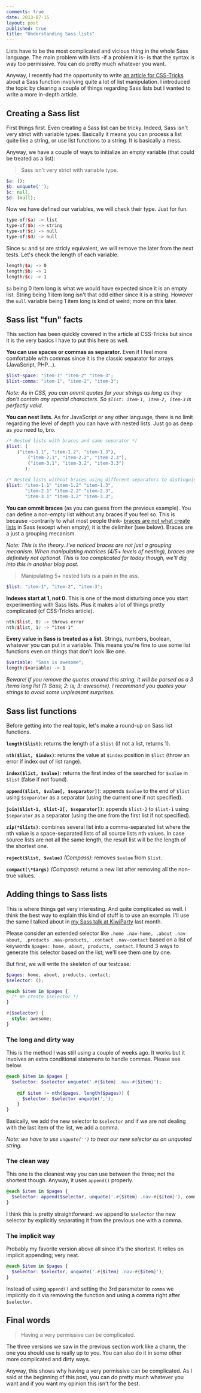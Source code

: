 ```yaml
---
comments: true
date: 2013-07-15
layout: post
published: true
title: "Understanding Sass lists"
---
```


Lists have to be the most complicated and vicious thing in the whole Sass language. The main problem with lists -if a problem it is- is that the syntax is way too permissive. You can do pretty much whatever you want.

Anyway, I recently had the opportunity to write [an article for CSS-Tricks](http://css-tricks.com/striped-background-gradients/) about a Sass function involving quite a lot of list manipulation. I introduced the topic by clearing a couple of things regarding Sass lists but I wanted to write a more in-depth article.

## Creating a Sass list

First things first. Even creating a Sass list can be tricky. Indeed, Sass isn't very strict with variable types. Basically it means you can process a list quite like a string, or use list functions to a string. It is basically a mess.

Anyway, we have a couple of ways to initialize an empty variable (that could be treated as a list):

<blockquote class="pull-quote--right">Sass isn't very strict with variable type.</blockquote>

```scss
$a: ();
$b: unquote('');
$c: null;
$d: (null);
```

Now we have defined our variables, we will check their type. Just for fun.

```scss
type-of($a) -> list
type-of($b) -> string
type-of($c) -> null
type-of($d) -> null
```

Since `$c` and `$d` are stricly equivalent, we will remove the later from the next tests. Let's check the length of each variable.

```scss
length($a) -> 0
length($b) -> 1
length($c) -> 1
```

`$a` being 0 item long is what we would have expected since it is an empty list. String being 1 item long isn't that odd either since it is a string. However the `null` variable being 1 item long is kind of weird; more on this later.

## Sass list "fun" facts

This section has been quickly covered in the article at CSS-Tricks but since it is the very basics I have to put this here as well.

**You can use spaces or commas as separator.** Even if I feel more comfortable with commas since it is the classic separator for arrays (JavaScript, PHP...).

```scss
$list-space: "item-1" "item-2" "item-3";
$list-comma: "item-1", "item-2", "item-3";
```

*Note: As in CSS, you can ommit quotes for your strings as long as they don't contain any special characters. So `$list: item-1, item-2, item-3` is perfectly valid.*

**You can nest lists.** As for JavaScript or any other language, there is no limit regarding the level of depth you can have with nested lists. Just go as deep as you need to, bro. 

```scss
/* Nested lists with braces and same separator */
$list: ( 
    ("item-1.1", "item-1.2", "item-1.3"), 
        ("item-2.1", "item-2.2", "item-2.3"),
        ("item-3.1", "item-3.2", "item-3.3")
       );
       
/* Nested lists without braces using different separators to distinguish levels */
$list: "item-1.1" "item-1.2" "item-1.3", 
       "item-2.1" "item-2.2" "item-2.3",
       "item-3.1" "item-3.2" "item-3.3";
```


**You can ommit braces** (as you can guess from the previous example). You can define a non-empty list without any braces if you feel so. This is because -contrarily to what most people think- [braces are not what create lists](https://github.com/nex3/sass/issues/837#issuecomment-20429965) in Sass (except when empty); it is the delimiter (see below). Braces are a just a grouping mecanism.

*Note: This is the theory. I've noticed braces are not just a grouping mecanism. When manipulating matrices (4/5+ levels of nesting), braces are definitely not optional. This is too complicated for today though, we'll dig into this in another blog post.*

<blockquote class="pull-quote--right">Manipulating 5+ nested lists is a pain in the ass.</blockquote>

```scss
$list: "item-1", "item-2", "item-3";
```

**Indexes start at 1, not 0.** This is one of the most disturbing once you start experimenting with Sass lists. Plus it makes a lot of things pretty complicated (cf CSS-Tricks article).

```scss
nth($list, 0) -> throws error
nth($list, 1) -> "item-1"
```

**Every value in Sass is treated as a list.** Strings, numbers, boolean, whatever you can put in a variable. This means you're fine to use some list functions even on things that don't look like one.

```scss
$variable: "Sass is awesome";
length($variable) -> 1
```

*Beware! If you remove the quotes around this string, it will be parsed as a 3 items long list (1: Sass; 2: is; 3: awesome). I recommand you quotes your strings to avoid some unpleasant surprises.*

## Sass list functions

Before getting into the real topic, let's make a round-up on Sass list functions.

**`length($list)`**: returns the length of a `$list` (if not a list, returns 1).

**`nth($list, $index)`**: returns the value at `$index` position in `$list` (throw an error if index out of list range).

**`index($list, $value)`**: returns the first index of the searched for `$value` in `$list` (false if not found).

**`append($list, $value[, $separator])`**: appends `$value` to the end of `$list` using `$separator` as a separator (using the current one if not specified).

**`join($list-1, $list-2[, $separator])`**: appends `$list-2` to `$list-1` using `$separator` as a separator (using the one from the first list if not specified). 

**`zip(*$lists)`**: combines several list into a comma-separated list where the nth value is a space-separated lists of all source lists nth values. In case source lists are not all the same length, the result list will be the length of the shortest one.

**`reject($list, $value)`** *(Compass)*: removes `$value` from `$list`.

**`compact(\*$args)`** *(Compass)*: returns a new list after removing all the non-true values.

## Adding things to Sass lists

This is where things get very interesting. And quite complicated as well. I think the best way to explain this kind of stuff is to use an example. I'll use the same I talked about in [my Sass talk at KiwiParty](http://hugogiraudel.com/2013/07/01/feedbacks-kiwiparty/) last month.

Please consider an extended selector like `.home .nav-home, .about .nav-about, .products .nav-products, .contact .nav-contact` based on a list of keywords `$pages: home, about, products, contact`. I found 3 ways to generate this selector based on the list; we'll see them one by one.

But first, we will write the skeleton of our testcase:

```scss
$pages: home, about, products, contact;
$selector: ();

@each $item in $pages {
  /* We create $selector */
}

#{$selector} {
  style: awesome;
}
```

### The long and dirty way

This is the method I was still using a couple of weeks ago. It works but it involves an extra conditional statemens to handle commas. Please see below.

```scss
@each $item in $pages {
  $selector: $selector unquote('.#{$item} .nav-#{$item}');
    
    @if $item != nth($pages, length($pages)) {
      $selector: $selector unquote(',');
    }
}
```

Basically, we add the new selector to `$selector` and if we are not dealing with the last item of the list, we add a comma.

*Note: we have to use `unquote('')` to treat our new selector as an unquoted string.*

### The clean way

This one is the cleanest way you can use between the three; not the shortest though. Anyway, it uses `append()` properly.

```scss
@each $item in $pages {
  $selector: append($selector, unquote('.#{$item} .nav-#{$item}'), comma);
}
```

I think this is pretty straightforward: we append to `$selector` the new selector by explicitly separating it from the previous one with a comma.

### The implicit way

Probably my favorite version above all since it's the shortest. It relies on implicit appending; very neat.

```scss
@each $item in $pages {
  $selector: $selector, unquote('.#{$item} .nav-#{$item}');
}
```

Instead of using `append()` and setting the 3rd parameter to `comma` we implicitly do it via removing the function and using a comma right after `$selector`.

## Final words

<blockquote class="pull-quote--right">Having a very permissive can be complicated.</blockquote>

The three versions we saw in the previous section work like a charm, the one you should use is really up to you. You can also do it in some other more complicated and dirty ways.

Anyway, this shows why having a very permissive can be complicated. As I said at the beginning of this post, you can do pretty much whatever you want and if you want my opinion this isn't for the best.
